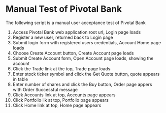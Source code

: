 # Manual Test of Pivotal Bank
The following script is a manual user acceptance test of Pivotal Bank

1. Access Pivotal Bank web application root url, Login page loads
2. Register a new user, returned back to Login page
3. Submit login form with registered users credentials, Account Home page loads
4. Choose Create Account button, Create Account page loads
5. Submit Create Account form, Open Account page loads, showing the account
6. Click the Trade link at the top, Trade page loads
7. Enter stock ticker symbol and click the Get Quote button, quote appears in table
8. Enter number of shares and click the Buy button, Order page appers with Order Successful message
9. Click Accounts link at top, Accounts page appears
10. Click Portfolio lik at top, Portfolio page appears
11. Click Home link at top, Home page appears